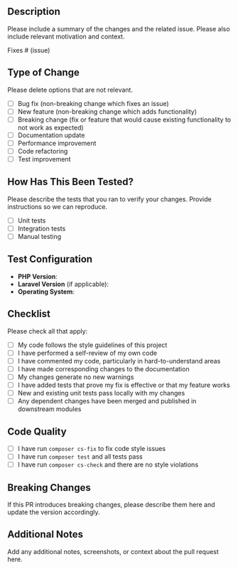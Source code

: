 ## Description
Please include a summary of the changes and the related issue. Please also include relevant motivation and context.

Fixes # (issue)

## Type of Change
Please delete options that are not relevant.

- [ ] Bug fix (non-breaking change which fixes an issue)
- [ ] New feature (non-breaking change which adds functionality)
- [ ] Breaking change (fix or feature that would cause existing functionality to not work as expected)
- [ ] Documentation update
- [ ] Performance improvement
- [ ] Code refactoring
- [ ] Test improvement

## How Has This Been Tested?
Please describe the tests that you ran to verify your changes. Provide instructions so we can reproduce.

- [ ] Unit tests
- [ ] Integration tests
- [ ] Manual testing

## Test Configuration
- **PHP Version**: 
- **Laravel Version** (if applicable): 
- **Operating System**: 

## Checklist
Please check all that apply:

- [ ] My code follows the style guidelines of this project
- [ ] I have performed a self-review of my own code
- [ ] I have commented my code, particularly in hard-to-understand areas
- [ ] I have made corresponding changes to the documentation
- [ ] My changes generate no new warnings
- [ ] I have added tests that prove my fix is effective or that my feature works
- [ ] New and existing unit tests pass locally with my changes
- [ ] Any dependent changes have been merged and published in downstream modules

## Code Quality
- [ ] I have run `composer cs-fix` to fix code style issues
- [ ] I have run `composer test` and all tests pass
- [ ] I have run `composer cs-check` and there are no style violations

## Breaking Changes
If this PR introduces breaking changes, please describe them here and update the version accordingly.

## Additional Notes
Add any additional notes, screenshots, or context about the pull request here.
